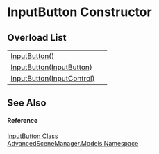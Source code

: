 # InputButton Constructor


## Overload List
<table>
<tr>
<td><a href="M_AdvancedSceneManager_Models_InputButton__ctor">InputButton()</a></td>
<td> </td></tr>
<tr>
<td><a href="M_AdvancedSceneManager_Models_InputButton__ctor_1">InputButton(InputButton)</a></td>
<td> </td></tr>
<tr>
<td><a href="M_AdvancedSceneManager_Models_InputButton__ctor_2">InputButton(InputControl)</a></td>
<td> </td></tr>
</table>

## See Also


#### Reference
<a href="T_AdvancedSceneManager_Models_InputButton">InputButton Class</a>  
<a href="N_AdvancedSceneManager_Models">AdvancedSceneManager.Models Namespace</a>  
